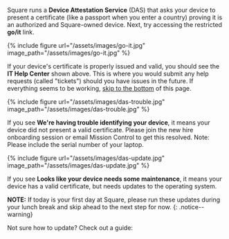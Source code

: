 Square runs a __Device Attestation Service__ (DAS) that asks your device to present a certificate (like a passport when you enter a country) proving it is an authorized and Square-owned device. Next, try accessing the restricted __go/it__ link.

{% include figure url="/assets/images/go-it.jpg" image_path="/assets/images/go-it.jpg" %}

If your device's certificate is properly issued and valid, you should see the __IT Help Center__ shown above. This is where you would submit any help requests (called "tickets") should you have issues in the future. If everything seems to be working, [skip to the bottom](#done) of this page.

{% include figure url="/assets/images/das-trouble.jpg" image_path="/assets/images/das-trouble.jpg" %}

If you see __We're having trouble identifying your device__, it means your device did not present a valid certificate. Please join the new hire onboarding session or email Mission Control to get this resolved. Note: Please include the serial number of your laptop.

{% include figure url="/assets/images/das-update.jpg" image_path="/assets/images/das-update.jpg" %}

If you see __Looks like your device needs some maintenance__, it means your device has a valid certificate, but needs updates to the operating system. 

__NOTE:__ If today is your first day at Square, please run these updates during your lunch break and skip ahead to the next step for now.
{: .notice--warning}

Not sure how to update? Check out a guide:
